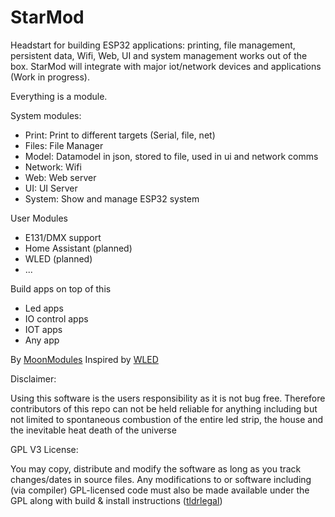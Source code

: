 # StarMod

Headstart for building ESP32 applications: printing, file management, persistent data, Wifi, Web, UI and system management works out of the box.
StarMod will integrate with major iot/network devices and applications (Work in progress).

Everything is a module.

System modules:

* Print: Print to different targets (Serial, file, net)
* Files: File Manager
* Model: Datamodel in json, stored to file, used in ui and network comms
* Network: Wifi 
* Web: Web server
* UI: UI Server
* System: Show and manage ESP32 system

User Modules
* E131/DMX support
* Home Assistant (planned)
* WLED (planned)
* ...

Build apps on top of this
* Led apps
* IO control apps
* IOT apps 
* Any app

By [MoonModules](https://github.com/MoonModules)
Inspired by [WLED](https://github.com/MoonModules/WLED)

Disclaimer:

Using this software is the users responsibility as it is not bug free. Therefore contributors of this repo can not be held reliable for anything including but not limited to spontaneous combustion of the entire led strip, the house and the inevitable heat death of the universe

GPL V3 License:

You may copy, distribute and modify the software as long as you track changes/dates in source files. Any modifications to or software including (via compiler) GPL-licensed code must also be made available under the GPL along with build & install instructions ([tldrlegal](https://www.tldrlegal.com/license/gnu-general-public-license-v3-gpl-3))